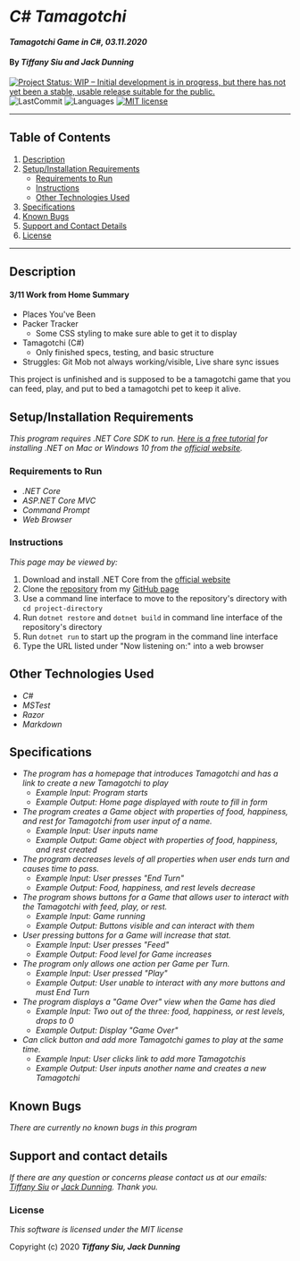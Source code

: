 # _C# Tamagotchi_

#### _Tamagotchi Game in C#, 03.11.2020_

#### By _**Tiffany Siu and Jack Dunning**_

<!-- [![Project Status: Inactive – The project has reached a stable, usable state but is no longer being actively developed; support/maintenance will be provided as time allows.](https://www.repostatus.org/badges/latest/inactive.svg)](https://www.repostatus.org/#inactive) -->
[![Project Status: WIP – Initial development is in progress, but there has not yet been a stable, usable release suitable for the public.](https://www.repostatus.org/badges/latest/wip.svg)](https://www.repostatus.org/#wip)
![LastCommit](https://img.shields.io/github/last-commit/tsiu88/Csharp-Tamagotchi)
![Languages](https://img.shields.io/github/languages/top/tsiu88/Csharp-Tamagotchi)
[![MIT license](https://img.shields.io/badge/License-MIT-orange.svg)](https://lbesson.mit-license.org/)

---
## Table of Contents
1. [Description](#description)
2. [Setup/Installation Requirements](#setup/installation-requirements)
    - [Requirements to Run](#requirements-to-run)
    - [Instructions](#instructions)
    - [Other Technologies Used](#other-technologies-used)
3. [Specifications](#specifications)
4. [Known Bugs](#known-bugs)
5. [Support and Contact Details](#support-and-contact-details)
6. [License](#license)
---
## Description

#### 3/11 Work from Home Summary
- Places You've Been
- Packer Tracker
  - Some CSS styling to make sure able to get it to display
- Tamagotchi (C#)
  - Only finished specs, testing, and basic structure
- Struggles: Git Mob not always working/visible, Live share sync issues

This project is unfinished and is supposed to be a tamagotchi game that you can feed, play, and put to bed a tamagotchi pet to keep it alive.

## Setup/Installation Requirements

_This program requires .NET Core SDK to run. [Here is a free tutorial](https://www.learnhowtoprogram.com/c-and-net/getting-started-with-c/installing-c-and-net) for installing .NET on Mac or Windows 10 from the [official website](https://dotnet.microsoft.com/download/dotnet-core/)._ 

### Requirements to Run
* _.NET Core_
* _ASP.NET Core MVC_
* _Command Prompt_
* _Web Browser_

### Instructions

*This page may be viewed by:*

1. Download and install .NET Core from the [official website](https://dotnet.microsoft.com/download/dotnet-core/)
2. Clone the [repository](https://github.com/TSiu88/Csharp-Tamagotchi.git) from my [GitHub page](https://github.com/TSiu88)
3. Use a command line interface to move to the repository's directory with `cd project-directory`
4. Run `dotnet restore` and `dotnet build` in command line interface of the repository's directory
5. Run `dotnet run` to start up the program in the command line interface
6. Type the URL listed under "Now listening on:" into a web browser 

## Other Technologies Used
* _C#_
* _MSTest_
* _Razor_
* _Markdown_

## Specifications

* _The program has a homepage that introduces Tamagotchi and has a link to create a new Tamagotchi to play_
  * _Example Input: Program starts_
  * _Example Output: Home page displayed with route to fill in form_
* _The program creates a Game object with properties of food, happiness, and rest for Tamagotchi from user input of a name._
  * _Example Input: User inputs name_
  * _Example Output: Game object with properties of food, happiness, and rest created_
* _The program decreases levels of all properties when user ends turn and causes time to pass._
  * _Example Input: User presses "End Turn"_
  * _Example Output: Food, happiness, and rest levels decrease_
* _The program shows buttons for a Game that allows user to interact with the Tamagotchi with feed, play, or rest._
  * _Example Input: Game running_
  * _Example Output: Buttons visible and can interact with them_
* _User pressing buttons for a Game will increase that stat._
  * _Example Input: User presses "Feed"_
  * _Example Output: Food level for Game increases_
* _The program only allows one action per Game per Turn._
  * _Example Input: User pressed "Play"_
  * _Example Output: User unable to interact with any more buttons and must End Turn_
* _The program displays a "Game Over" view when the Game has died_
  * _Example Input: Two out of the three: food, happiness, or rest levels, drops to 0_
  * _Example Output: Display "Game Over"_
* _Can click button and add more Tamagotchi games to play at the same time._
  * _Example Input: User clicks link to add more Tamagotchis_
  * _Example Output: User inputs another name and creates a new Tamagotchi_

## Known Bugs

_There are currently no known bugs in this program_

## Support and contact details

_If there are any question or concerns please contact us at our emails: [Tiffany Siu](mailto:tsiu88@gmail.com) or [Jack Dunning](mailto:JackStunning9001@gmail.com). Thank you._

### License

*This software is licensed under the MIT license*

Copyright (c) 2020 **_Tiffany Siu, Jack Dunning_**
